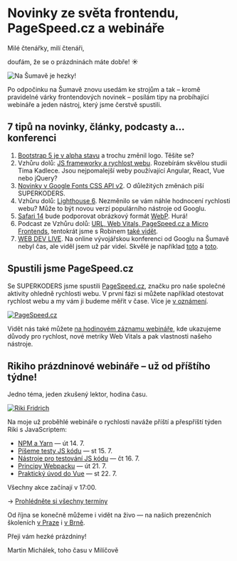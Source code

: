 # Novinky ze světa frontendu, PageSpeed.cz a webináře

Milé čtenářky, milí čtenáři,

doufám, že se o prázdninách máte dobře! ☀️

![Na Šumavě je hezky!](https://mcusercontent.com/d6be2f1899eba6a7651157403/images/ca502fc2-9e76-45a3-b625-19235ad63d2d.jpg)

Po odpočinku na Šumavě znovu usedám ke strojům a tak – kromě pravidelné várky frontendových novinek – posílám tipy na probíhající webináře a jeden nástroj, který jsme čerstvě spustili.

## 7 tipů na novinky, články, podcasty a… konferenci

1. [Bootstrap 5 je v alpha stavu](https://blog.getbootstrap.com/2020/06/26/bootstrap-icons-alpha5/) a trochu změnil logo. Těšíte se?
2. Vzhůru dolů: [JS frameworky a rychlost webu](https://www.vzhurudolu.cz/blog/174-js-frameworky-rychlost). Rozebírám skvělou studii Tima Kadlece. Jsou nejpomalejší weby používající Angular, React, Vue nebo jQuery?
3. [Novinky v Google Fonts CSS API v2](https://medium.com/superkoders/novinky-v-google-fonts-css-api-v2-2a2b97a22765). O důležitých změnách píší SUPERKODERS.
4. Vzhůru dolů: [Lighthouse 6](https://www.vzhurudolu.cz/blog/172-lighthouse-6). Nezměnilo se vám náhle hodnocení rychlosti webu? Může to být novou verzí populárního nástroje od Googlu.
5. [Safari 14](https://twitter.com/vzhurudolu/status/1280514919285305346) bude podporovat obrázkový formát [WebP](https://www.vzhurudolu.cz/prirucka/webp). Hurá!
6. Podcast ze Vzhůru dolů: [URL, Web Vitals, PageSpeed.cz a Micro Frontends](https://www.vzhurudolu.cz/podcast/173-podcast-url-web-vitals), tentokrát jsme s Robinem [také vidět](https://www.youtube.com/watch?v=EzTBr9euTi0).
7. [WEB DEV LIVE](https://web.dev/live/). Na online vývojářskou konferenci od Googlu  na Šumavě nebyl čas, ale viděl jsem už pár videí. Skvělé je například [toto](https://www.youtube.com/watch?v=MxBCPc7bQvM&list=PLNYkxOF6rcIDC0-BiwSL52yQ0n9rNozaF) a [toto](https://www.youtube.com/watch?v=qm0IfG1GyZU&list=PLNYkxOF6rcIDJHOcBzho38p6WTn3vESvQ).

## Spustili jsme PageSpeed.cz

Se SUPERKODERS jsme spustili [PageSpeed.cz](https://pagespeed.cz/), značku pro naše společné aktivity ohledně rychlosti webu. V první fázi si můžete například otestovat rychlost webu a my vám ji budeme měřit v čase. Více je [v oznámení](https://www.vzhurudolu.cz/blog/171-pagespeed-cz).

[![PageSpeed.cz](https://mcusercontent.com/d6be2f1899eba6a7651157403/images/106a36ee-b7b8-4cd1-8612-bd13399d12ab.png)](https://pagespeed.cz/)

Vidět nás také můžete [na hodinovém záznamu webináře](https://www.youtube.com/watch?v=bKqnEzBjsOc&feature=youtu.be), kde ukazujeme důvody pro rychlost, nové metriky Web Vitals a pak vlastnosti našeho nástroje.

## Rikiho prázdninové webináře – už od příštího týdne!

Jedno téma, jeden zkušený lektor, hodina času.

[![Riki Fridrich](https://mcusercontent.com/d6be2f1899eba6a7651157403/images/b7060b7b-ede5-4579-b78a-569144beb16b.jpg)](https://www.vzhurudolu.cz/kurzy)

Na moje už proběhlé webináře o rychlosti naváže příští a přespříští týden Riki s JavaScriptem:

* [NPM a Yarn](https://www.vzhurudolu.cz/kurzy/webinar-npm-yarn) — út 14. 7.
* [Píšeme testy JS kódu](https://www.vzhurudolu.cz/kurzy/webinar-js-testy) — st 15. 7.
* [Nástroje pro testování JS kódu](https://www.vzhurudolu.cz/kurzy/webinar-js-testy-nastroje) — čt 16. 7.
* [Principy Webpacku](https://www.vzhurudolu.cz/kurzy/webinar-webpack) — út 21. 7.
* [Praktický úvod do Vue](https://www.vzhurudolu.cz/kurzy/webinar-vue-uvod) —  st 22. 7.

Všechny akce začínají v 17:00.

→ [Prohlédněte si všechny termíny](https://www.vzhurudolu.cz/kurzy)

Od října se konečně můžeme i vidět na živo — na našich prezenčních školeních [v Praze](https://www.vzhurudolu.cz/kurzy/misto-praha-greenpoint) i [v Brně](https://www.vzhurudolu.cz/kurzy/misto-brno-superkoders).

Přeji vám hezké prázdniny!

Martin Michálek, toho času v Milíčově